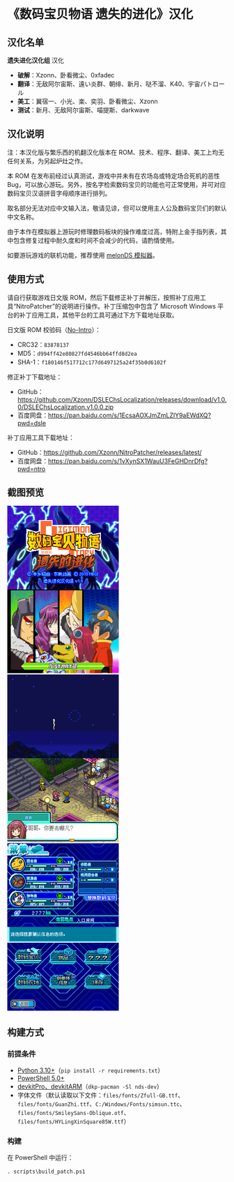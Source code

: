 # 《数码宝贝物语 遗失的进化》汉化
## 汉化名单

**遗失进化汉化组** 汉化

- **破解**：Xzonn、卧看微尘、0xfadec
- **翻译**：无敌阿尔宙斯、遠い炎群、朝绯、新月、哒不溜、K40、宇宙パトロール
- **美工**：翼宿一、小光、楽、奕羽、卧看微尘、Xzonn
- **测试**：新月、无敌阿尔宙斯、喵提斯、darkwave

## 汉化说明

注：本汉化版与繁乐西的机翻汉化版本在 ROM、技术、程序、翻译、美工上均无任何关系，为另起炉灶之作。

本 ROM 在发布前经过认真测试，游戏中并未有在农场岛或特定场合死机的恶性 Bug，可以放心游玩。另外，按名字检索数码宝贝的功能也可正常使用，并可对应数码宝贝汉语拼音字母顺序进行排列。

取名部分无法对应中文输入法，敬请见谅，但可以使用主人公及数码宝贝们的默认中文名称。

由于本作在模拟器上游玩时修理数码板块的操作难度过高，特附上金手指列表，其中包含修复过程中耐久度和时间不会减少的代码，请酌情使用。

如要游玩游戏的联机功能，推荐使用 [melonDS 模拟器](https://github.com/melonDS-emu/melonDS>)。

## 使用方式

请自行获取游戏日文版 ROM，然后下载修正补丁并解压，按照补丁应用工具“NitroPatcher”的说明进行操作。补丁压缩包中包含了 Microsoft Windows 平台的补丁应用工具，其他平台的工具可通过下方下载地址获取。

日文版 ROM 校验码（[No-Intro](https://datomatic.no-intro.org/index.php?page=show_record&s=28&n=5056)）：

- CRC32：`83878137`
- MD5：`d994ff42e80827fd4546bb64ffd8d2ea`
- SHA-1：`f180146f517712c177d6497125a24f35b0d6102f`

修正补丁下载地址：

- GitHub：<https://github.com/Xzonn/DSLEChsLocalization/releases/download/v1.0.0/DSLEChsLocalization.v1.0.0.zip>
- 百度网盘：<https://pan.baidu.com/s/1EcsaAOXJmZmLZlY9aEWdXQ?pwd=dsle>

补丁应用工具下载地址：

- GitHub：<https://github.com/Xzonn/NitroPatcher/releases/latest/>
- 百度网盘：<https://pan.baidu.com/s/1vXynSX1WauU3FeGHDnrDfg?pwd=ntro>

## 截图预览

![截图](assets/images/screenshot-01.png) ![截图](assets/images/screenshot-02.png) ![截图](assets/images/screenshot-03.png)

## 构建方式
### 前提条件

- [Python 3.10+](https://www.python.org/downloads/)（`pip install -r requirements.txt`）
- [PowerShell 5.0+](https://learn.microsoft.com/powershell/)
- [devkitPro、devkitARM](https://devkitpro.org/wiki/Getting_Started)（`dkp-pacman -Sl nds-dev`）
- 字体文件（默认读取以下文件：`files/fonts/Zfull-GB.ttf`、`files/fonts/GuanZhi.ttf`、`C:/Windows/Fonts/simsun.ttc`、`files/fonts/SmileySans-Oblique.otf`、`files/fonts/HYLingXinSquare85W.ttf`）

### 构建
在 PowerShell 中运行：

```
. scripts\build_patch.ps1
```

